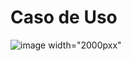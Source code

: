 # Caso de Uso


![image](https://user-images.githubusercontent.com/103187575/194945704-92f3fadd-9de3-49e2-a686-6c579301e5a0.png)  width="2000pxx" 




